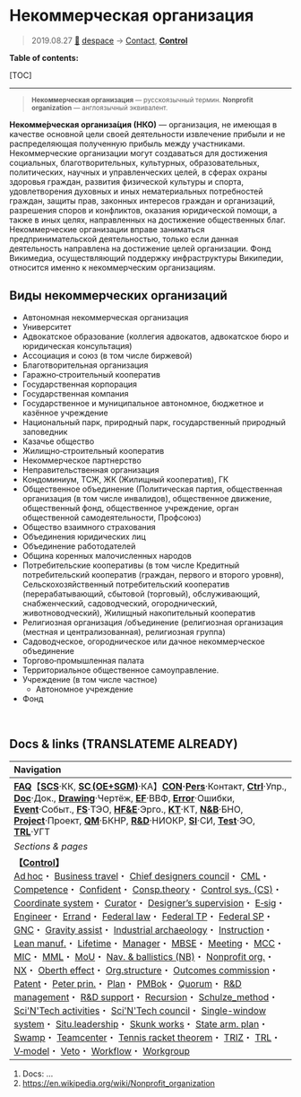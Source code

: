 # Некоммерческая организация
> 2019.08.27 [🚀](../index/index.md) [despace](index.md) → [Contact](contact.md), **[Control](control.md)**

**Table of contents:**

[TOC]

---

> <small>**Некоммерческая организация** — русскоязычный термин. **Nonprofit organization** — англоязычный эквивалент.</small>

**Некомме́рческая организа́ция (НКО)** — организация, не имеющая в качестве основной цели своей деятельности извлечение прибыли и не распределяющая полученную прибыль между участниками. Некоммерческие организации могут создаваться для достижения социальных, благотворительных, культурных, образовательных, политических, научных и управленческих целей, в сферах охраны здоровья граждан, развития физической культуры и спорта, удовлетворения духовных и иных нематериальных потребностей граждан, защиты прав, законных интересов граждан и организаций, разрешения споров и конфликтов, оказания юридической помощи, а также в иных целях, направленных на достижение общественных благ. Некоммерческие организации вправе заниматься предпринимательской деятельностью, только если данная деятельность направлена на достижение целей организации. Фонд Викимедиа, осуществляющий поддержку инфраструктуры Википедии, относится именно к некоммерческим организациям.



## Виды некоммерческих организаций

   - Автономная некоммерческая организация
   - Университет
   - Адвокатское образование (коллегия адвокатов, адвокатское бюро и юридическая консультация)
   - Ассоциация и союз (в том числе биржевой)
   - Благотворительная организация
   - Гаражно‑строительный кооператив
   - Государственная корпорация
   - Государственная компания
   - Государственное и муниципальное автономное, бюджетное и казённое учреждение
   - Национальный парк, природный парк, государственный природный заповедник
   - Казачье общество
   - Жилищно‑строительный кооператив
   - Некоммерческое партнерство
   - Неправительственная организация
   - Кондоминиум, ТСЖ, ЖК (Жилищный кооператив), ГК
   - Общественное объединение (Политическая партия, общественная организация (в том числе инвалидов), общественное движение, общественный фонд, общественное учреждение, орган общественной самодеятельности, Профсоюз)
   - Общество взаимного страхования
   - Объединения юридических лиц
   - Объединение работодателей
   - Община коренных малочисленных народов
   - Потребительские кооперативы (в том числе Кредитный потребительский кооператив (граждан, первого и второго уровня), Сельскохозяйственный потребительский кооператив (перерабатывающий, сбытовой (торговый), обслуживающий, снабженческий, садоводческий, огороднический, животноводческий), Жилищный накопительный кооператив
   - Религиозная организация /объединение (религиозная организация (местная и централизованная), религиозная группа)
   - Садоводческое, огородническое или дачное некоммерческое объединение
   - Торгово‑промышленная палата
   - Территориальное общественное самоуправление.
   - Учреждение (в том числе частное)
      - Автономное учреждение
   - Фонд



<p style="page-break-after:always"> </p>

## Docs & links (TRANSLATEME ALREADY)
|Navigation|
|:-|
|**[FAQ](faq.md)**【**[SCS](scs.md)**·КК, **[SC (OE+SGM)](sc.md)**·КА】**[CON](contact.md)·[Pers](person.md)**·Контакт, **[Ctrl](control.md)**·Упр., **[Doc](doc.md)**·Док., **[Drawing](drawing.md)**·Чертёж, **[EF](ef.md)**·ВВФ, **[Error](error.md)**·Ошибки, **[Event](event.md)**·Событ., **[FS](fs.md)**·ТЭО, **[HF&E](hfe.md)**·Эрго., **[KT](kt.md)**·КТ, **[N&B](nnb.md)**·БНО, **[Project](project.md)**·Проект, **[QM](qm.md)**·БКНР, **[R&D](rnd.md)**·НИОКР, **[SI](si.md)**·СИ, **[Test](test.md)**·ЭО, **[TRL](trl.md)**·УГТ|
|*Sections & pages*|
|**【[Control](Control.md)】**<br> [Ad hoc](ad_hoc.md)・ [Business travel](business_travel.md)・ [Chief designers council](cocd.md)・ [CML](cml.md)・ [Competence](competence.md)・ [Confident](confident.md)・ [Consp.theory](consp_theory.md)・ [Control sys. (CS)](cs.md)・ [Coordinate system](coord_sys.md)・ [Curator](curator.md)・ [Designer’s supervision](des_spv.md)・ [E‑sig](esig.md)・ [Engineer](se.md)・ [Errand](errand.md)・ [Federal law](fed_law.md)・ [Federal TP](fed_tp.md)・ [Federal SP](fed_sp.md)・ [GNC](gnc.md)・ [Gravity assist](gravass.md)・ [Industrial archaeology](ind_arch.md)・ [Instruction](instruction.md)・ [Lean manuf.](lean_man.md)・ [Lifetime](lifetime.md)・ [Manager](manager.md)・ [MBSE](se.md)・ [Meeting](meeting.md)・ [MCC](scs.md)・ [MIC](mic.md)・ [MML](mml.md)・ [MoU](contract.md)・ [Nav. & ballistics (NB)](nnb.md)・ [Nonprofit org.](nonprof_org.md)・ [NX](nx.md)・ [Oberth effect](oberth_eff.md)・ [Org.structure](orgstruct.md)・ [Outcomes commission](outccom.md)・ [Patent](patent.md)・ [Peter prin.](peter_principle.md)・ [Plan](plan.md)・ [PMBok](pmbok.md)・ [Quorum](quorum.md)・ [R&D management](mgmt.md)・ [R&D support](rnd_support.md)・ [Recursion](recurs.md)・ [Schulze_method](schulze_method.md)・ [Sci'N'Tech activities](st_act.md)・ [Sci'N'Tech council](satc.md)・ [Single-window system](sw_sys.md)・ [Situ.leadership](situ_leadership.md)・ [Skunk works](se.md)・ [State arm. plan](plan_sa.md)・ [Swamp](swamp.md)・ [Teamcenter](teamcenter.md)・ [Tennis racket theorem](tr_theorem.md)・ [TRIZ](triz.md)・ [TRL](trl.md)・ [V‑model](v_model.md)・ [Veto](veto.md)・ [Workflow](workflow.md)・ [Workgroup](wg.md)|

   1. Docs: …
   1. <https://en.wikipedia.org/wiki/Nonprofit_organization>

